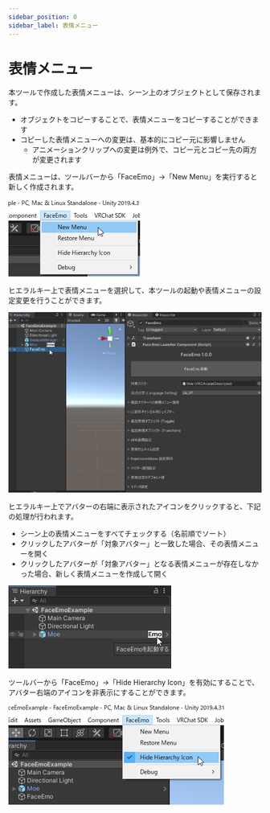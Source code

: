 ```yaml
---
sidebar_position: 0
sidebar_label: 表情メニュー
---
```


# 表情メニュー

本ツールで作成した表情メニューは、シーン上のオブジェクトとして保存されます。

- オブジェクトをコピーすることで、表情メニューをコピーすることができます
- コピーした表情メニューへの変更は、基本的にコピー元に影響しません
    - アニメーションクリップへの変更は例外で、コピー元とコピー先の両方が変更されます

表情メニューは、ツールバーから「FaceEmo」→「New Menu」を実行すると新しく作成されます。

![表情メニュー作成](new_menu.png)

ヒエラルキー上で表情メニューを選択して、本ツールの起動や表情メニューの設定変更を行うことができます。

![表情メニュー選択](select_menu.png)

ヒエラルキー上でアバターの右端に表示されたアイコンをクリックすると、下記の処理が行われます。

- シーン上の表情メニューをすべてチェックする（名前順でソート）
- クリックしたアバターが「対象アバター」と一致した場合、その表情メニューを開く
- クリックしたアバターが「対象アバター」となる表情メニューが存在しなかった場合、新しく表情メニューを作成して開く

![起動アイコン](launch_icon.png)

ツールバーから「FaceEmo」→「Hide Hierarchy Icon」を有効にすることで、アバター右端のアイコンを非表示にすることができます。

![アイコン非表示](hide_icon.png)

